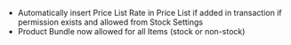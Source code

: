 - Automatically insert Price List Rate in Price List if added in transaction if permission exists and allowed from Stock Settings
- Product Bundle now allowed for all Items (stock or non-stock)
